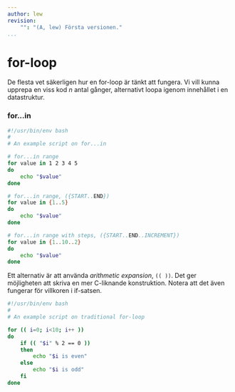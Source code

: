 ```yaml
---
author: lew
revision:
    "": "(A, lew) Första versionen."
...
```

for-loop
=======================

De flesta vet säkerligen hur en for-loop är tänkt att fungera. Vi vill kunna upprepa en viss kod *n* antal gånger, alternativt loopa igenom innehållet i en datastruktur.



### for...in


```bash
#!/usr/bin/env bash
#
# An example script on for...in

# for...in range
for value in 1 2 3 4 5
do
    echo "$value"
done

# for...in range, ({START..END})
for value in {1..5}
do
    echo "$value"
done

# for...in range with steps, ({START..END..INCREMENT})
for value in {1..10..2}
do
    echo "$value"
done

```

Ett alternativ är att använda *arithmetic expansion*, `(( ))`. Det ger möjligheten att skriva en mer C-liknande konstruktion. Notera att det även fungerar för villkoren i if-satsen.

```bash
#!/usr/bin/env bash
#
# An example script on traditional for-loop

for (( i=0; i<10; i++ ))
do
    if (( "$i" % 2 == 0 ))
    then
        echo "$i is even"
    else
        echo "$i is odd"
    fi    
done
```
